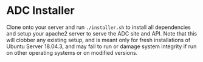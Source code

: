 # ADC Installer

Clone onto your server and run `./installer.sh` to install all dependencies and setup your apache2 server to serve the ADC site and API. Note that this will clobber any existing setup, and is meant only for fresh installations of Ubuntu Server 18.04.3, and may fail to run or damage system integrity if run on other operating systems or on modified versions.
